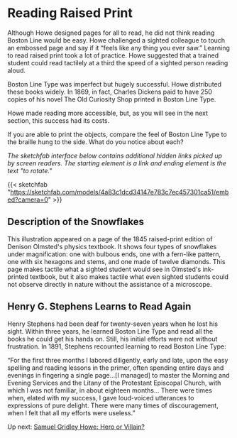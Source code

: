 # Reading Raised Print

Although Howe designed pages for all to read, he did not think reading Boston Line would be easy. Howe challenged a sighted colleague to touch an embossed page and say if it “feels like any thing you ever saw.” Learning to read raised print took a lot of practice. Howe suggested that a trained student could read tactilely at a third the speed of a sighted person reading aloud.

Boston Line Type was imperfect but hugely successful. Howe distributed these books widely. In 1869, in fact, Charles Dickens paid to have 250 copies of his novel The Old Curiosity Shop printed in Boston Line Type.

Howe made reading more accessible, but, as you will see in the next section, this success had its costs.

If you are able to print the objects, compare the feel of Boston Line Type to the braille hung to the side. What do you notice about each?

 

*The sketchfab interface below contains additional hidden links picked up by screen readers. The starting element is a link and ending element is the text "to rotate."*

{{< sketchfab "https://sketchfab.com/models/4a83c1dcd34147e783c7ec457301ca51/embed?camera=0" >}}

## Description of the Snowflakes

This illustration appeared on a page of the 1845 raised-print edition of Denison Olmsted's physics textbook. It shows four types of snowflakes under magnification: one with bulbous ends, one with a fern-like pattern, one with six hexagons and stems, and one made of twelve diamonds. This page makes tactile what a sighted student would see in Olmsted's ink-printed textbook, but it also makes tactile what even sighted students could not observe directly in nature without the assistance of a microscope.

## Henry G. Stephens Learns to Read Again

Henry Stephens had been deaf for twenty-seven years when he lost his sight. Within three years, he learned Boston Line Type and read all the books he could get his hands on. Still, his initial efforts were not without frustration. In 1891, Stephens recounted learning to read Boston Line Type:

“For the first three months I labored diligently, early and late, upon the easy spelling and reading lessons in the primer, often spending entire days and evenings in fingering a single page…[I managed] to master the Morning and Evening Services and the Litany of the Protestant Episcopal Church, with which I was not familiar, in about eighteen months… There were times when, elated with my success, I gave loud-voiced utterances to expressions of pure delight. There were many times of discouragement, when I felt that all my efforts were useless.”

Up next: [Samuel Gridley Howe: Hero or Villain?](/panel4) 
